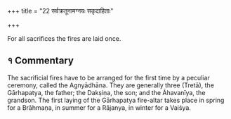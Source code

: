 +++
title = "22 सर्वक्रतूनामग्नयः सकृदाहिताः"

+++

For all sacrifices the fires are laid once.

## १ Commentary

The sacrificial fires have to be arranged for the first time by a peculiar ceremony, called the Agnyādhāna. They are generally three (Tretā), the Gārhapatya, the father; the Dakṣiṇa, the son; and the Āhavanīya, the grandson. The first laying of the Gārhapatya fire-altar takes place in spring for a Brāhmaṇa, in summer for a Rājanya, in winter for a Vaiśya.
